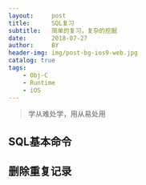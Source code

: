 ```yaml
---
layout:     post
title:      SQL复习
subtitle:   简单的复习，复杂的挖掘
date:       2018-07-27
author:     BY
header-img: img/post-bg-ios9-web.jpg
catalog: true
tags:
    - Obj-C
    - Runtime
    - iOS
--- 
```

>学从难处学，用从易处用
## SQL基本命令
## 删除重复记录
```

```